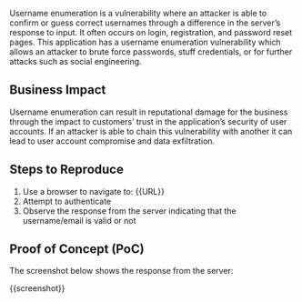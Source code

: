 Username enumeration is a vulnerability where an attacker is able to confirm or guess correct usernames through a difference in the server’s response to input. It often occurs on login, registration, and password reset pages. This application has a username enumeration vulnerability which allows an attacker to brute force passwords, stuff credentials, or for further attacks such as social engineering.

## Business Impact

Username enumeration can result in reputational damage for the business through the impact to customers’ trust in the application’s security of user accounts. If an attacker is able to chain this vulnerability with another it can lead to user account compromise and data exfiltration.

## Steps to Reproduce

1. Use a browser to navigate to: {{URL}}
1. Attempt to authenticate
1. Observe the response from the server indicating that the username/email is valid or not

## Proof of Concept (PoC)

The screenshot below shows the response from the server:

{{screenshot}}
